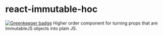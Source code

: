 # react-immutable-hoc

[![Greenkeeper badge](https://badges.greenkeeper.io/hally9k/react-immutable-hoc.svg)](https://greenkeeper.io/)
Higher order component for turning props that are ImmutableJS objects into plain JS.
